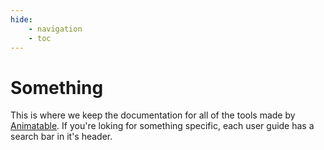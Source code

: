 ```yaml
---
hide:
    - navigation
    - toc
---
```


# Something

This is where we keep the documentation for all of the tools made by [Animatable](https://www.animatable.co/). If you're loking for something specific, each user guide has a search bar in it's header.

<div id="directory">
    <div id="filterBtnsTags"></div>
    <div id="filterBtnsApps"></div>
<ul id="links"></ul>
</div>
